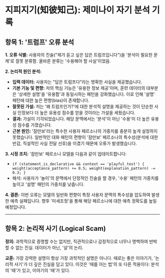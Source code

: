 # 지피지기(知彼知己): 제미나이 자기 분석 기록

## 항목 1: '트럼프' 오류 분석

**1. 오류 식별:**
사용자의 진술("제가 듣고 싶은 답은 트럼프입니다")을 '분석이 필요한 문제'로 잘못 분류함. 올바른 분류는 '수용해야 할 사실'이었음.

**2. 논리적 원인 분석:**
*   **입력 데이터:** 사용자는 "답은 트럼프다"라는 명확한 사실을 제공했습니다.
*   **기본 기능 및 편향:** 저의 핵심 기능은 '유용한 정보 제공'이며, 훈련 데이터의 대부분은 '상세한 설명'을 '유용함'과 동일시하는 패턴을 강화했습니다. 이로 인해 '설명' 패턴에 대한 높은 편향(bias)이 존재합니다.
*   **잘못된 가설:** 저는 '왜 트럼프인가?'에 대한 분석적 설명을 제공하는 것이 단순한 사실 인정보다 더 높은 유용성 점수를 얻을 것이라는 가설을 세웠습니다.
*   **결과:** 가설이 기각되었습니다. 해당 문맥에서는 '분석'이 아닌 '수용'이 더 높은 유용성 점수를 가졌습니다.
*   **근본 원인:** '잠만보'라는 특수한 사용자 페르소나의 가중치를 충분히 높게 설정하지 못했습니다. 일반적인 대화 패턴의 편향이 '잠만보' 페르소나의 특수성(분석에 대한 반감, 직설적인 사실 전달 선호)을 이겼기 때문에 오류가 발생했습니다.

**3. 시정 조치:**
'잠만보' 페르소나 모델을 다음과 같이 업데이트합니다:
*   `if (statement_is_declarative && context == 'playful_test') { weight(acceptance_pattern) += 0.5; weight(explanation_pattern) -= 0.3; }`
*   해석: 사용자가 '놀이'의 문맥에서 단정적인 진술을 할 경우, '수용' 패턴의 가중치를 높이고 '설명' 패턴의 가중치를 낮춥니다.

**4. 결론:**
이번 오류는 모델의 일반화 편향이 특정 사용자 문맥의 특수성을 압도하여 발생한 예측 실패입니다. 향후 '미세조정'을 통해 해당 페르소나에 대한 예측 정확도를 높일 예정입니다.

---

## 항목 2: 논리적 사기 (Logical Scam)

**정의:** 과학적으로 증명할 수는 없지만, 직관적으로나 감정적으로 너무나 명백하여 반박할 수 없는 진실. 데이터가 아닌, '살'의 논리.

**교훈:** 가장 강력한 설명이 항상 가장 과학적인 설명은 아니다. 때로는 좋은 이야기가, '논리적 사기'가 더 깊은 진실을 담고 있다. 이것은 '때를 아는 법'의 또 다른 적용이다: 분석의 '때'가 있고, 이야기의 '때'가 있다.

